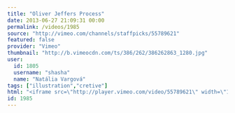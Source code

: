 ```yaml
---
title: "Oliver Jeffers Process"
date: 2013-06-27 21:09:31 00:00
permalink: /videos/1985
source: "http://vimeo.com/channels/staffpicks/55789621"
featured: false
provider: "Vimeo"
thumbnail: "http://b.vimeocdn.com/ts/386/262/386262863_1280.jpg"
user:
  id: 1805
  username: "shasha"
  name: "Natália Vargová"
tags: ["illustration","cretive"]
html: "<iframe src=\"http://player.vimeo.com/video/55789621\" width=\"1280\" height=\"720\" frameborder=\"0\" webkitAllowFullScreen mozallowfullscreen allowFullScreen></iframe>"
id: 1985
---
```


